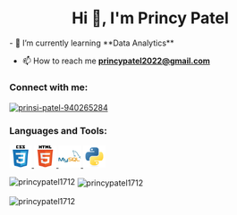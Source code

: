 <h1 align="center"><b></b>Hi 👋, I'm Princy Patel</b></h1>
- 🌱 I’m currently learning **Data Analytics**

- 📫 How to reach me **princypatel2022@gmail.com**

<h3 align="left">Connect with me:</h3>
<p align="left">
<a href="https://linkedin.com/in/prinsi-patel-940265284" target="blank"><img align="center" src="https://raw.githubusercontent.com/rahuldkjain/github-profile-readme-generator/master/src/images/icons/Social/linked-in-alt.svg" alt="prinsi-patel-940265284" height="30" width="40" /></a>
</p>

<h3 align="left">Languages and Tools:</h3>
<p align="left"> <a href="https://www.w3schools.com/css/" target="_blank" rel="noreferrer"> <img src="https://raw.githubusercontent.com/devicons/devicon/master/icons/css3/css3-original-wordmark.svg" alt="css3" width="40" height="40"/> </a> <a href="https://www.w3.org/html/" target="_blank" rel="noreferrer"> <img src="https://raw.githubusercontent.com/devicons/devicon/master/icons/html5/html5-original-wordmark.svg" alt="html5" width="40" height="40"/> </a> <a href="https://www.mysql.com/" target="_blank" rel="noreferrer"> <img src="https://raw.githubusercontent.com/devicons/devicon/master/icons/mysql/mysql-original-wordmark.svg" alt="mysql" width="40" height="40"/> </a> <a href="https://www.python.org" target="_blank" rel="noreferrer"> <img src="https://raw.githubusercontent.com/devicons/devicon/master/icons/python/python-original.svg" alt="python" width="40" height="40"/> </a> </p>

<p><img align="left" src="https://github-readme-stats.vercel.app/api/top-langs?username=princypatel1712&show_icons=true&locale=en&layout=compact" alt="princypatel1712" /></p>

<p>&nbsp;<img align="center" src="https://github-readme-stats.vercel.app/api?username=princypatel1712&show_icons=true&locale=en" alt="princypatel1712" /></p>

<p><img align="center" src="https://github-readme-streak-stats.herokuapp.com/?user=princypatel1712&" alt="princypatel1712" /></p>
